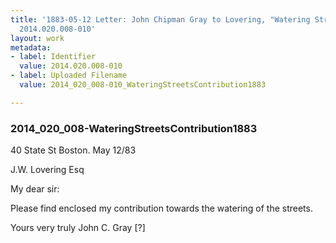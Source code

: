 ```yaml
---
title: '1883-05-12 Letter: John Chipman Gray to Lovering, "Watering Streets Contribution,"
  2014.020.008-010'
layout: work
metadata:
- label: Identifier
  value: 2014.020.008-010
- label: Uploaded Filename
  value: 2014_020_008-010_WateringStreetsContribution1883

---
```

<div class="pages">
<div id="page-1653838">
<h3><a name="page-1653838">2014_020_008-WateringStreetsContribution1883</a></h3>
<div class="page-content">
<p>40 State St<span class='line-break'> </span>Boston. May 12/83</p>
<p>J.W. Lovering Esq</p>
<p>My dear sir:</p>
<p>Please find enclosed<span class='line-break'> </span>my contribution towards the<span class='line-break'> </span>watering of the streets.</p>
<p>Yours very truly<span class='line-break'> </span>John C. Gray<span class='line-break'> </span>[?]</p>
</div>
</div>
<br />
</div>
